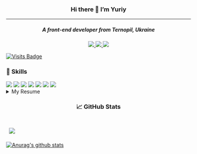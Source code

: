 ### 
<!--
**quasswexexort/quasswexexort** is a ✨ _special_ ✨ repository because its `README.md` (this file) appears on your GitHub profile.

Here are some ideas to get you started:

- 🔭 I’m currently working on ...
- 🌱 I’m currently learning ...
- 👯 I’m looking to collaborate on ...
- 🤔 I’m looking for help with ...
- 💬 Ask me about ...
- 📫 How to reach me: ...
- 😄 Pronouns: ...
- ⚡ Fun fact: ...
-->
<h3 align="center"> Hi there 👋 I’m Yuriy </h3>
<hr align="center" width="100%" size="1" color="#ff69b4" />
<h5 align ="center">A front-end developer from Ternopil, Ukraine</h5>
<p align="center">
<a href="https://t.me/frayerok">
<img src="https://img.shields.io/badge/Telegram-2CA5E0?style=for-the-badge&logo=telegram&logoColor=white" />
</a>
<a href="https://www.instagram.com/frayer559/ ">
<img src="https://img.shields.io/badge/Instagram-E4405F?style=for-the-badge&logo=instagram&logoColor=white" />
</a>
<a href="www.linkedin.com/in/quaswexexort">
<img src="https://img.shields.io/badge/LinkedIn-0077B5?style=for-the-badge&logo=linkedin&logoColor=white" />
</a>
  
[![Visits Badge](https://badges.pufler.dev/visits/quasswexexort/quasswexexort?style=for-the-badge&logoColor=white&color=ff69b4)](https://yuriyyy.netlify.app/)
</p>

<div> <h3> 💼 Skills </h3>
<img src="https://img.shields.io/badge/HTML-239120?style=for-the-badge&logo=html5&logoColor=white"> 
<img src="https://img.shields.io/badge/CSS-239120?&style=for-the-badge&logo=css3&logoColor=white"> 
<img src="https://img.shields.io/badge/JavaScript-F7DF1E?style=for-the-badge&logo=javascript&logoColor=black" >
<img src="https://img.shields.io/badge/HTML5-E34F26?style=for-the-badge&logo=html5&logoColor=white" >
<img src="https://img.shields.io/badge/CSS3-1572B6?style=for-the-badge&logo=css3&logoColor=white" >
<img src="https://img.shields.io/badge/PHP-777BB4?style=for-the-badge&logo=php&logoColor=white" >
<img src="https://img.shields.io/badge/React-20232A?style=for-the-badge&logo=react&logoColor=61DAFB" >
</div>
<details>
<summary>My Resume</summary>
<h3> 🎓 Education </h3>
  🖥️Web Development. <br>
  🗓️2017-Until then. <br>
  📍 Ternopil National Pedagogical University, Ukraine. <br>
<hr align="center" width="100%" size="1" color="#ff69b4" />
 
</details>
<!-- GitHub Stats -->
<h3 align="center"> 📈 GitHub Stats </h3> <br>
<a href="https://github.com/quasswexexort">
  <img align="center" style="margin:0.5rem" src="https://github-readme-stats.vercel.app/api/top-langs/?username=quasswexexort&hide=html,css&title_color=ffffff&text_color=c9cacc&icon_color=4AB197&bg_color=1A2B34" />
</a>

  [![Anurag's github stats](https://github-readme-stats.vercel.app/api?username=quasswexexort&show_icons=true&)](https://github.com/quasswexexort)




